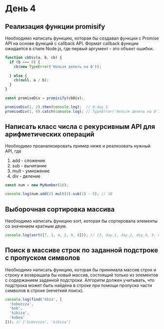 # День 4

## Реализация функции promisify

Необходимо написать функцию, которая бы создавал функции с Promise API на основе функций с callback API.
Формат callback функции ожидается в стиле Node.js, где первый аргумент - это объект ошибки.

```js
function cbDiv(a, b, cb) {
  if (b === 0) {
    cb(new TypeError('Нельзя делить на 0'));
  
  } else {
    cb(null, a / b);
  }
}

const promiseDiv = promisify(cbDiv);

promiseDiv(1, 2).then(console.log);  // 0.day_5
promiseDiv(1, 0).catch(console.log); // TypeError('Нельзя делить на 0')
```

## Написать класс числа с рекурсивным API для арифметических операций

Необходимо проанализировать пример ниже и реализовать нужный API, где

1. add - сложение
2. sub - вычитание
3. mult - умножение
4. div - деление

```js
const num = new MyNumber(10);

console.log(num.add(2).mult(2).sub(1) - 5); // 18
```

## Выборочная сортировка массива

Необходимо написать функцию sort, которая бы сортировала элементы со значением кратным двум.

```js
console.log(sort([7, 1, 4, 2, 9, 8])); // [7, day_1, day_2, day_4, 9, 8]
```

## Поиск в массиве строк по заданной подстроке с пропуском символов

Необходимо написать функцию, которая бы принимала массив строк и строку и возвращала бы новый массив, 
состоящий только из элементов с содержанием заданной подстроки. Алгоритм должен учитывать, что подстрока может быть найдена в строке при помощи пропуска части символов в строке (нечеткий поиск).

```js
console.log(find('kbza', [
  'kobezzza',
  'bob',
  'kibiza',
  'kobea'
])); // ['kobezzza', 'kibiza']
```
